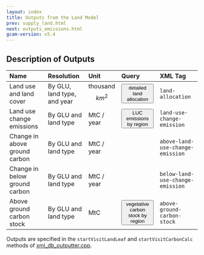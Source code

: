 ```yaml
---
layout: index
title: Outputs from the Land Model
prev: supply_land.html
next: outputs_emissions.html
gcam-version: v5.4 
---
```


## Description of Outputs

| Name | Resolution | Unit | Query | XML Tag |
| :--- | :--- | :--- | :--- | :--- |
| Land use and land cover | By GLU, land type, and year | thousand $$km^2$$ | <span id="detailed land allocation"><button onclick='getQuery("detailed land allocation", "detailed land allocation")'>detailed land allocation</button></span> | `land-allocation` |
| Land use change emissions | By GLU and land type | MtC / year | <span id="LUC emissions by region"><button onclick='getQuery("LUC emissions by region", "LUC emissions by region")'>LUC emissions by region</button></span> | `land-use-change-emission` |
| Change in above ground carbon | By GLU and land type | MtC / year |  | `above-land-use-change-emission`|
| Change in below ground carbon | By GLU and land type | MtC / year |  | `below-land-use-change-emission`|
| Above ground carbon stock | By GLU and land type | MtC | <span id="vegetative carbon stock by region"><button onclick='getQuery("vegetative carbon stock by region", "vegetative carbon stock by region")'>vegetative carbon stock by region</button></span> | `above-ground-carbon-stock` |

Outputs are specified in the `startVisitLandLeaf` and `startVisitCarbonCalc` methods of [xml_db_outputter.cpp](https://github.com/JGCRI/gcam-core/blob/master/cvs/objects/reporting/source/xml_db_outputter.cpp). 